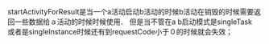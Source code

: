 

startActivityForResult是当一个a活动启动b活动的时候b活动在销毁的时候需要返回一些数据给ａ活动的时候时候使用．
但是当不管在a b启动模式是singleTask　或者是singleInstance时候还有到requestCode小于０的时候就会失效；